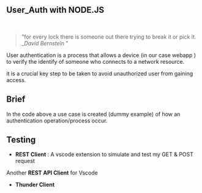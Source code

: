 ## User_Auth with NODE.JS

<br />

>"for every lock there is someone out there trying to break it or pick it. <br />
__David Bernstein_
"

User authentication is a process that allows a device (in our case webapp ) to verify the identify of someone who connects to a network resource. 

it is a crucial key step to be taken to avoid unauthorized user from gaining access.

## Brief
In the code above a use case is created (dummy example) of how an authentication operation/process occur.

## Testing
- **REST Client** : A vscode extension to simulate and test my GET & POST request 

Another **REST API Client** for Vscode

- **Thunder Client**



